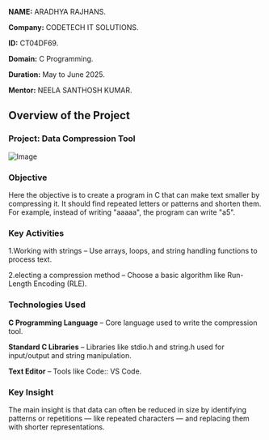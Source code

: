 **NAME:** ARADHYA RAJHANS.

**Company:** CODETECH IT SOLUTIONS.

**ID:** CT04DF69.

**Domain:** C Programming.

**Duration:** May to June 2025.

**Mentor:** NEELA SANTHOSH KUMAR.

## Overview of the Project

### Project: Data Compression Tool
![Image](https://github.com/user-attachments/assets/901f4668-306e-4584-ba18-9caacdbfc3c7)

### Objective
Here the objective  is to create a program in C that can make text smaller by compressing it. It should find repeated letters or patterns and shorten them. For example, instead of writing "aaaaa", the program can write "a5".

### Key Activities
 1.Working with strings
   – Use arrays, loops, and string handling functions to process text.
   
 2.electing a compression method
   – Choose a basic algorithm like Run-Length Encoding (RLE). 

### Technologies Used
**C Programming Language**
  – Core language used to write the compression tool.

**Standard C Libraries**
  – Libraries like stdio.h and string.h used for input/output and string manipulation.

**Text Editor** 
  – Tools like Code:: VS Code.

### Key Insight
The main insight  is that data can often be reduced in size by identifying patterns or repetitions — like repeated characters — and replacing them with shorter representations.


